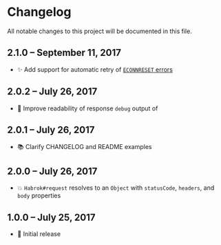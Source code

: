 # Changelog

All notable changes to this project will be documented in this file.


## 2.1.0 &ndash; September 11, 2017

- :sparkles: Add support for automatic retry of [`ECONNRESET` errors](https://github.com/nodejs/node/blob/640b20616d2cdc46bc3df8703cdc1395578ff1b3/lib/_http_client.js#L343)


## 2.0.2 &ndash; July 26, 2017

- :hammer: Improve readability of response `debug` output of


## 2.0.1 &ndash; July 26, 2017

- :books: Clarify CHANGELOG and README examples


## 2.0.0 &ndash; July 26, 2017

- :boom: `Habrok#request` resolves to an `Object` with `statusCode`, `headers`, and `body` properties


## 1.0.0 &ndash; July 25, 2017

- :tada: Initial release
